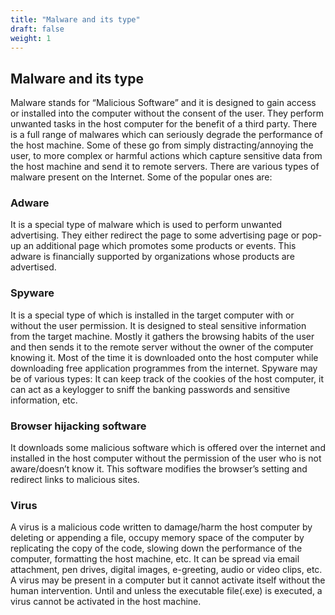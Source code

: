 ```yaml
---
title: "Malware and its type"
draft: false
weight: 1
---
```


## Malware and its type

Malware stands for “Malicious Software” and it is designed to gain access or installed into the computer without the consent of the user. They perform unwanted tasks in the host computer for the benefit of a third party. There is a full range of malwares which can seriously degrade the performance of the host machine. Some of these go from simply distracting/annoying the user, to more complex or harmful actions which capture sensitive data from the host machine and send it to remote servers. There are various types of malware present on the Internet. Some of the popular ones are:

### Adware
It is a special type of malware which is used to perform unwanted advertising. They either redirect the page to some advertising page or pop-up an additional page which promotes some products or events. This adware is financially supported by organizations whose products are advertised. 

### Spyware
It is a special type of which is installed in the target computer with or without the user permission. It is designed to steal sensitive information from the target machine. Mostly it gathers the browsing habits of the user and then sends it to the remote server without the owner of the computer knowing it. Most of the time it is downloaded onto the host computer while downloading free application programmes from the internet. Spyware may be of various types: It can keep track of the cookies of the host computer, it can act as a keylogger to sniff the banking passwords and sensitive information, etc. 

### Browser hijacking software
It downloads some malicious software which is offered over the internet and installed in the host computer without the permission of the user who is not aware/doesn’t know it. This software modifies the browser’s setting and redirect links to malicious sites. 

### Virus
A virus is a malicious code written to damage/harm the host computer by deleting or appending a file, occupy memory space of the computer by replicating the copy of the code, slowing down the performance of the computer, formatting the host machine, etc. It can be spread via email attachment, pen drives, digital images, e-greeting, audio or video clips, etc. A virus may be present in a computer but it cannot activate itself without the human intervention.  Until and unless the executable file(.exe) is executed, a virus cannot be activated in the host machine.